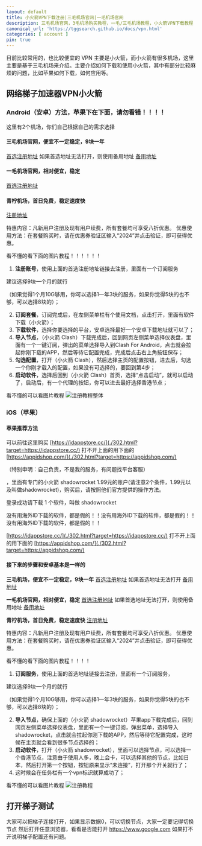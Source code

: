 ```yaml
---
layout: default
title: 小火箭VPN下载注册|三毛机场官网|一毛机场官网
description: 三毛机场官网，3毛机场购买教程，一毛/三毛机场教程，小火箭VPN下载教程 3毛机场最新网址 clash/shadowRocket 方法，vpn 梯子教程，三毛机场注册使用教程，免费的 VPN，9块一年的三毛机场下载安装教程，安卓平台下载和使用小火箭教程，小火箭第三方平台三毛机场的注册下载，以及安装教程。
canonical_url: 'https://tggsearch.github.io/docs/vpn.html'
categories: [ account ]
pin: true
---
```

目前比较常用的，也比较便宜的 VPN 主要是小火箭，而小火箭有很多机场，这里主要是基于三毛机场来介绍。主要介绍如何下载和使用小火箭，其中有部分比较麻烦的问题，比如苹果如何下载，如何应用等。
## 网络梯子加速器VPN小火箭
### Android（安卓）方法，苹果下在下面，请勿看错！！！！

这里有2个机场，你们自己根据自己的需求选择
#### 三毛机场官网，便宜不一定稳定，9块一年
[首选注册地址](https://www.三毛机场.live/#/register?code=GvzAuYCT)
如果首选地址无法打开，则使用备用地址
[备用地址](https://www.三毛机场.com/#/register?code=GvzAuYCT)
#### 一毛机场官网，相对便宜，稳定
[首选注册地址](https://xn--4gqu8tcnnope.com/#/register?code=H0jAJDJc)

#### 青柠机场，首日免费，稳定速度快
[注册地址](./302.html?target=https://yikeqn.club/#/register?code=UzQHEt2g)

特惠内容：凡新用户注册及现有用户续费，所有套餐均可享受八折优惠。
优惠使用方法：在套餐购买时，请在优惠券验证区输入“2024”并点击验证，即可获得优惠。

看不懂的看下面的图片教程！！！！！！
1. **注册账号**，使用上面的首选注册地址链接去注册，里面有一个订阅服务 

<p class="red-text-word">建议选择9块一个月的就行</p>

 （如果觉得1个月10G够用，你可以选择1一年3块的服务，如果你觉得5块的也不够，可以选择8块的）；

2. **订阅套餐**，订阅完成后，在左侧菜单栏有个使用文档，点击打开，里面有软件下载（小火箭）；
3. **下载软件**，选择你要选择的平台，安卓选择最好一个安卓下载地址就可以了；
4. **导入节点**，（小火箭 Clash）下载完成后，回到网页左侧菜单选择仪表盘，里面有一个一键订阅，弹出的菜单选择导入到Clash For Android，点击就会拉起你刚下载的APP，然后等待它配置完成，完成后点击右上角按钮保存；
5. **勾选配置**，打开（小火箭 Clash），然后选择主页的配置按钮，进去后，勾选一个你刚才载入的配置，如果没有可选择的，要回到第4步；
6. **启动软件**，选择后回到（小火箭 Clash）首页，选择“点击启动”，就可以启动了，启动后，有一个代理的按钮，你可以进去最好选择香港节点；

看不懂的可以看图片教程
![注册教程整体](https://cdn.jsdelivr.net/gh/tggsearch/tggSearch.github.io/assets/img/android-register.webp)
### iOS（苹果）
#### 苹果推荐方法
可以前往这里购买
[https://idappstore.cc/](./302.html?target=https://idappstore.cc/)
打不开上面的用下面的
[https://appidshop.com/](./302.html?target=https://appidshop.com/)
 
<p class="red-text-word">（特别申明：自己负责，不是我的服务，有问题找平台客服）</p>
 ，里面有专门的小火箭 shadowrocket 1.99元的账户(请注意2个条件，1.99元以及叫做shadowrocket)，购买后，请按照他们官方提供的操作方法。

登录成功请下载 1 个软件，叫做 shadowrocket

没有用海外ID下载的软件，都是假的！！没有用海外ID下载的软件，都是假的！！没有用海外ID下载的软件，都是假的！！

[https://idappstore.cc/](./302.html?target=https://idappstore.cc/)
打不开上面的用下面的
[https://appidshop.com/](./302.html?target=https://appidshop.com/)
#### 接下来的步骤和安卓基本是一样的

**三毛机场，便宜不一定稳定，9块一年**
[首选注册地址](https://www.三毛机场.live/#/register?code=GvzAuYCT)
如果首选地址无法打开
[备用地址](https://www.三毛机场.live/#/register?code=GvzAuYCT)

**一毛机场官网，相对便宜，稳定**
[首选注册地址](https://xn--4gqu8tcnnope.com/#/register?code=H0jAJDJ)
如果首选地址无法打开，则使用备用地址
[备用地址](https://www.一毛机场.com/#/register?code=GvzAuYCT)

**青柠机场，首日免费，稳定速度快**
[注册地址](https://yikeqn.club/#/register?code=UzQHEt2g)

特惠内容：凡新用户注册及现有用户续费，所有套餐均可享受八折优惠。
优惠使用方法：在套餐购买时，请在优惠券验证区输入“2024”并点击验证，即可获得优惠。

看不懂的看下面的图片教程！！！！
1. **订阅服务**，使用上面的首选地址链接去注册，里面有一个订阅服务，

<p class="red-text-word">建议选择9块一个月的就行</p>

 （如果觉得1个月10G够用，你可以选择1一年3块的服务，如果你觉得5块的也不够，可以选择8块的）；

2. **导入节点**，确保上面的（小火箭 shadowrocket）苹果app下载完成后，回到网页左侧菜单选择仪表盘，里面有一个一键订阅，弹出菜单，选择导入 shadowrocket，点击就会拉起你刚下载的APP，然后等待它配置完成，这时候在主页就会看到很多节点选择的；
3. **启动软件**，打开（小火箭 shadowrocket），里面可以选择节点，可以选择一个香港节点，注意由于使用人多，晚上会卡，可以选择其他的节点，比如日本，然后打开第一个按钮，按钮原来显示“未连接”，打开那个开关就行了；
4. 这时候会在任务栏有一个vpn标识就算成功了；

看不懂的可以看图片教程
![注册教程](https://cdn.jsdelivr.net/gh/tggsearch/tggSearch.github.io/assets/img/ios-register.webp)
## 打开梯子测试
大家可以把梯子连接打开，如果显示数据0，可以切换节点，大家一定要记得切换节点
然后打开任意浏览器，看看是否能打开 https://www.google.com 如果打不开说明梯子配置还有问题。